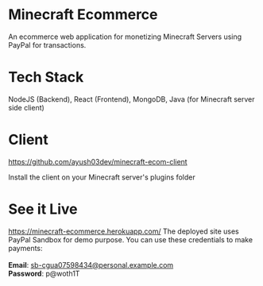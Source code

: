# Minecraft Ecommerce
An ecommerce web application for monetizing Minecraft Servers using PayPal for transactions.

# Tech Stack
NodeJS (Backend), React (Frontend), MongoDB, Java (for Minecraft server side client)

# Client
https://github.com/ayush03dev/minecraft-ecom-client

Install the client on your Minecraft server's plugins folder

# See it Live
https://minecraft-ecommerce.herokuapp.com/
The deployed site uses PayPal Sandbox for demo purpose. You can use these credentials to make payments: <br/> <br/>
**Email**: sb-cgua07598434@personal.example.com <br/>
**Password**: p@woth1T <br/>
